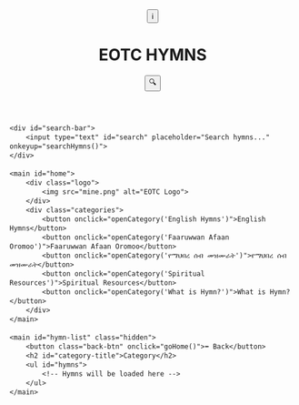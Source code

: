 <!DOCTYPE html>
<html lang="en">
<head>
    <meta charset="UTF-8">
    <meta name="viewport" content="width=device-width, initial-scale=1.0">
    <title>EOTC Hymns</title>
    <link rel="stylesheet" href="css.css">
    <script src="js.js" defer></script>
</head>
<body>
    <header>
        <button class="icon-btn" onclick="openInfo()">ℹ️</button>
        <h1>EOTC HYMNS</h1>
        <button class="icon-btn" onclick="toggleSearch()">🔍</button>
    </header>

    <div id="search-bar">
        <input type="text" id="search" placeholder="Search hymns..." onkeyup="searchHymns()">
    </div>

    <main id="home">
        <div class="logo">
            <img src="mine.png" alt="EOTC Logo">
        </div>
        <div class="categories">
            <button onclick="openCategory('English Hymns')">English Hymns</button>
            <button onclick="openCategory('Faaruwwan Afaan Oromoo')">Faaruwwan Afaan Oromoo</button>
            <button onclick="openCategory('የማህበረ ሰብ መዝሙራት')">የማህበረ ሰብ መዝሙራት</button>
            <button onclick="openCategory('Spiritual Resources')">Spiritual Resources</button>
            <button onclick="openCategory('What is Hymn?')">What is Hymn?</button>
        </div>
    </main>

    <main id="hymn-list" class="hidden">
        <button class="back-btn" onclick="goHome()">⬅ Back</button>
        <h2 id="category-title">Category</h2>
        <ul id="hymns">
            <!-- Hymns will be loaded here -->
        </ul>
    </main>
</body>
</html>
